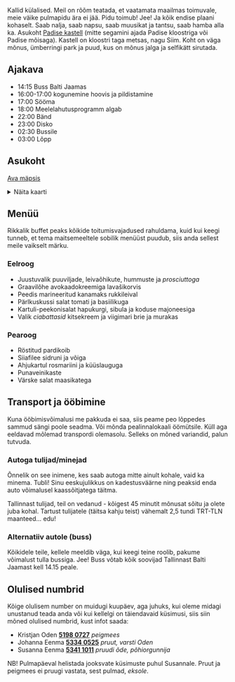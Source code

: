 Kallid külalised. Meil on rõõm teatada, et vaatamata maailmas toimuvale, meie väike pulmapidu ära ei jää. Pidu toimub! Jee! Ja kõik endise plaani kohaselt. Saab nalja, saab napsu, saab muusikat ja tantsu, saab hamba alla ka. Asukoht [Padise kastell](https://goo.gl/maps/uWxqGC5QD5khrb476) (mitte segamini ajada Padise kloostriga või Padise mõisaga). Kastell on kloostri taga metsas, nagu Siim. Koht on väga mõnus, ümberringi park ja puud, kus on mõnus jalga ja selfikätt sirutada.

## Ajakava

- 14:15 Buss Balti Jaamas
- 16:00-17:00 kogunemine hoovis ja pildistamine
- 17:00 Sööma
- 18:00 Meelelahutusprogramm algab
- 22:00 Bänd
- 23:00 Disko
- 02:30 Bussile
- 03:00 Lõpp

## Asukoht

[Ava mäpsis ](https://goo.gl/maps/uWxqGC5QD5khrb476)<details><summary>Näita kaarti</summary><iframe src="https://www.google.com/maps/embed?pb=!1m18!1m12!1m3!1d2041.2836124166795!2d24.140028916068196!3d59.22798918162346!2m3!1f0!2f0!3f0!3m2!1i1024!2i768!4f13.1!3m3!1m2!1s0x4692afa67d34f771%3A0x92728d7a1e693c1f!2sPadise%20Manor!5e0!3m2!1sen!2see!4v1592417149554!5m2!1sen!2see" width="600" height="450" frameborder="0" style="border: 0;" allowfullscreen="" aria-hidden="false" tabindex="0"></iframe></details>

## Menüü

Rikkalik buffet peaks kõikide toitumisvajadused rahuldama, kuid kui keegi tunneb, et tema maitsemeeltele sobilik menüüst puudub, siis anda sellest meile vaikselt märku.

### Eelroog

- Juustuvalik puuviljade, leivaõhikute, hummuste ja _prosciuttoga_
- Graavilõhe avokaadokreemiga lavašikorvis
- Peedis marineeritud kanamaks rukkileival
- Pärlkuskussi salat tomati ja basiilikuga
- Kartuli-peekonisalat hapukurgi, sibula ja koduse majoneesiga
- Valik _ciabattasid_ kitsekreem ja viigimari brie ja murakas

### Pearoog

- Röstitud pardikoib
- Siiafilee sidruni ja võiga
- Ahjukartul rosmariini ja küüslauguga
- Punaveinikaste
- Värske salat maasikatega

## Transport ja ööbimine

Kuna ööbimisvõimalusi me pakkuda ei saa, siis peame peo lõppedes sammud sängi poole seadma. Või mõnda pealinnalokaali öömütsile. Küll aga eeldavad mõlemad transpordi olemasolu. Selleks on mõned variandid, palun tutvuda.

### Autoga tulijad/minejad

Õnnelik on see inimene, kes saab autoga mitte ainult kohale, vaid ka minema. Tubli! Sinu eeskujulikkus on kadestusväärne ning peaksid enda auto võimalusel kaassõitjatega täitma.

Tallinnast tulijad, teil on vedanud - kõigest 45 minutit mõnusat sõitu ja olete juba kohal. Tartust tulijatele (täitsa kahju teist) vähemalt 2,5 tundi TRT-TLN maanteed… edu!

### Alternatiiv autole (buss)

Kõikidele teile, kellele meeldib väga, kui keegi teine roolib, pakume võimalust tulla bussiga. Jee! Buss võtab kõik soovijad Tallinnast Balti Jaamast kell 14.15 peale.

## Olulised numbrid

Kõige olulisem number on muidugi kuupäev, aga juhuks, kui oleme midagi unustanud teada anda või kui kellelgi on täiendavaid küsimusi, siis siin mõned olulised numbrid, kust infot saada:

- Kristjan Oden [**5198 0727**](tel:+37251980727)
  _peigmees_
- Johanna Eenma [**5334 0525**](tel:+37253340525)
  _pruut, varsti Oden_
- Susanna Eenma [**5341 1011**](tel:+37253411011)
  _pruudi õde, põhiorgunnija_

NB! Pulmapäeval helistada jooksvate küsimuste puhul Susannale. Pruut ja peigmees ei pruugi vastata, sest pulmad, _eksole_.

